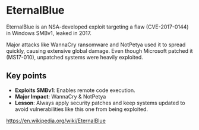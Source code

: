 # EternalBlue

EternalBlue is an NSA-developed exploit targeting a flaw (CVE-2017-0144) in Windows SMBv1, leaked in 2017.

Major attacks like WannaCry ransomware and NotPetya used it to spread quickly, causing extensive global damage. Even though Microsoft patched it (MS17-010), unpatched systems were heavily exploited.

## Key points

- **Exploits SMBv1**: Enables remote code execution.
- **Major Impact**: WannaCry & NotPetya
- **Lesson**: Always apply security patches and keep systems updated to avoid vulnerabilities like this one from being exploited.

<https://en.wikipedia.org/wiki/EternalBlue>
